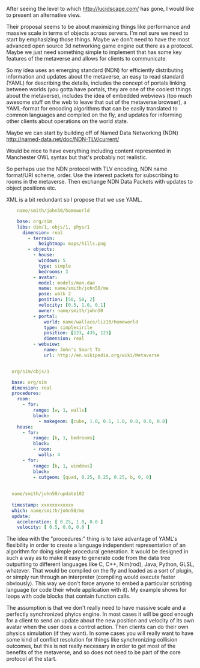 After seeing the level to which http://lucidscape.com/ has gone, I would like to present an alternative view.

Their proposal seems to be about maximizing things like performance and massive scale in terms of objects across servers.  I'm not sure we need to start by emphasizing those things. Maybe we don't need to have the most advanced open source 3d networking game engine out there as a protocol.  Maybe we just need something simple to implement that has some key features of the metaverse and allows for clients to communicate.

So my idea uses an emerging standard (NDN) for efficiently distributing information and updates about the metaverse, an easy to read standard (YAML) for describing the details, includes the concept of portals linking between worlds (you gotta have portals, they are one of the coolest things about the metaverse), includes the idea of embedded webviews (too much awesome stuff on the web to leave that out of the metaverse browser), a YAML-format for encoding algorithms that can be easily translated to common languages and compiled on the fly, and updates for informing other clients about operations on the world state.


Maybe we can start by building off of Named Data Networking (NDN) http://named-data.net/doc/NDN-TLV/current/

Would be nice to have everything including content represented in Manchester OWL syntax but that's probably not realistic.

So perhaps use the NDN protocol with TLV encoding, NDN name format/URI scheme, order. Use the interest packets for subscribing to rooms in the metaverse. Then exchange NDN Data Packets with updates to object positions etc.

XML is a bit redundant so I propose that we use YAML.

```yaml
    name/smith/john50/homeworld

    base: org/sim
    libs: dim/1, objs/1, phys/1
      dimension: real
        - terrain:
            heightmap: maps/hills.png
        - objects:
          - house:
            windows: 5
            type: simple
            bedrooms: 3
          - avatar:
            model: models/man.dae
            name: name/smith/john50/me
            pose: walk 2
            position: [50, 50, 2]
            velocity: [0.5, 1.0, 0.1]
            owner: name/smith/john50
          - portal:
              world: name/wallace/liz10/homeworld
              type: simplecircle
              position: [123, 435, 123]
              dimension: real
          - webview:
              name: John's Smart TV
              url: http://en.wikipedia.org/wiki/Metaverse


  org/sim/objs/1

  base: org/sim
  dimension: real
  procedures:
    room:
      - for: 
          range: [w, 1, walls]
          block:
            - makegeom: [cube, 1.0, 0.5, 1.0, 0.0, 0.0, 0.0]          
    house:
      - for: 
          range: [b, 1, bedrooms]
          block: 
          - room:
            walls: 4
      - for: 
          range: [b, 1, windows]
          block:
          - cutgeom: [quad, 0.25, 0.25, 0.25, b, 0, 0]  
  
         
  name/smith/john50/update102
  
  timestamp: xxxxxxxxxxxx
  which: name/smith/john50/me
  update:
    acceleration: [ 0.25, 1.0, 0.0 ]
    velocity: [ 0.5, 0.0, 0.0 ]
```

The idea with the "procedures:" thing is to take advantage of YAML's flexibility in order to create a language independent representation of an algorithm for doing simple procedural generation. It would be designed in such a way as to make it easy to generate code from the data tree outputting to different languages like C, C++, Nim(rod), Java, Python, GLSL, whatever. That would be compiled on the fly and loaded as a sort of plugin, or simply run through an interpreter (compiling would execute faster obviously).  This way we don't force anyone to embed a particular scripting language (or code their whole application with it).  My example shows for loops with code blocks that contain function calls.

The assumption is that we don't really need to have massive scale and a perfectly synchronized phyics engine.  In most cases it will be good enough for a client to send an update about the new position and velocity of its own avatar when the user does a control action.  Then clients can do their own physics simulation (if they want).  In some cases you will really want to have some kind of conflict resolution for things like synchronizing collision outcomes, but this is not really necessary in order to get most of the benefits of the metaverse, and so does not need to be part of the core protocol at the start.


